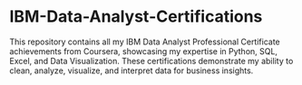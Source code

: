 # IBM-Data-Analyst-Certifications
This repository contains all my IBM Data Analyst Professional Certificate achievements from Coursera, showcasing my expertise in Python, SQL, Excel, and Data Visualization. These certifications demonstrate my ability to clean, analyze, visualize, and interpret data for business insights.
